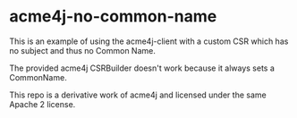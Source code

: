 # acme4j-no-common-name

This is an example of using the acme4j-client with a custom CSR which has no subject and thus no Common Name.

The provided acme4j CSRBuilder doesn't work because it always sets a CommonName.

This repo is a derivative work of acme4j and licensed under the same Apache 2 license.
